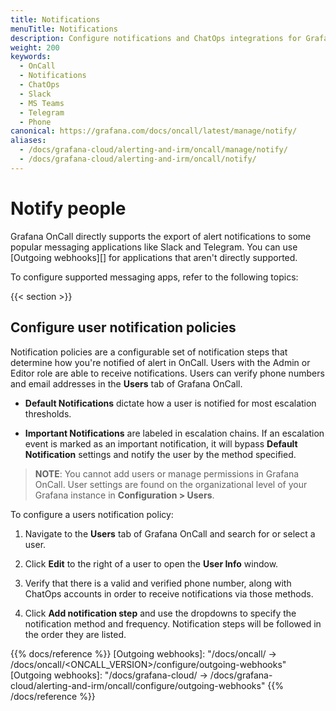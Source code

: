 ```yaml
---
title: Notifications
menuTitle: Notifications
description: Configure notifications and ChatOps integrations for Grafana OnCall.
weight: 200
keywords:
  - OnCall
  - Notifications
  - ChatOps
  - Slack
  - MS Teams
  - Telegram
  - Phone
canonical: https://grafana.com/docs/oncall/latest/manage/notify/
aliases:
  - /docs/grafana-cloud/alerting-and-irm/oncall/manage/notify/
  - /docs/grafana-cloud/alerting-and-irm/oncall/notify/
---
```


# Notify people

Grafana OnCall directly supports the export of alert notifications to some popular messaging applications like Slack and
Telegram.
You can use [Outgoing webhooks][] for applications that aren't directly supported.

To configure supported messaging apps, refer to the following topics:

{{< section >}}

## Configure user notification policies

Notification policies are a configurable set of notification steps that determine how you're notified of alert in OnCall. Users with the Admin or Editor role are
able to receive notifications.
Users can verify phone numbers and email addresses in the **Users** tab of Grafana OnCall.

- **Default Notifications** dictate how a user is notified for most escalation thresholds.

- **Important Notifications** are labeled in escalation chains. If an escalation event is marked as an important notification,
it will bypass **Default Notification** settings and notify the user by the method specified.

> **NOTE**: You cannot add users or manage permissions in Grafana OnCall. User settings are found on the
> organizational level of your Grafana instance in **Configuration > Users**.

To configure a users notification policy:

1. Navigate to the **Users** tab of Grafana OnCall and search for or select a user.

1. Click **Edit** to the right of a user to open the **User Info** window.

1. Verify that there is a valid and verified phone number, along with ChatOps accounts in order to receive notifications via those methods.

1. Click **Add notification step** and use the dropdowns to specify the notification method and frequency. Notification steps will be followed in the order they
are listed.

{{% docs/reference %}}
[Outgoing webhooks]: "/docs/oncall/ -> /docs/oncall/<ONCALL_VERSION>/configure/outgoing-webhooks"
[Outgoing webhooks]: "/docs/grafana-cloud/ -> /docs/grafana-cloud/alerting-and-irm/oncall/configure/outgoing-webhooks"
{{% /docs/reference %}}
